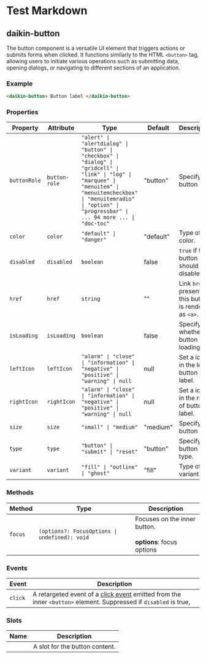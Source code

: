 # Test Markdown

## daikin-button

The button component is a versatile UI element that triggers actions or submits forms when clicked.
It functions similarly to the HTML `<button>` tag, allowing users to initiate various operations such as submitting data, opening dialogs, or navigating to different sections of an application.

### Example

```html
<daikin-button> Button label </daikin-button>
```

### Properties

| Property     | Attribute     | Type                                                                                                                                                                                                                               | Default   | Description                                                |
| ------------ | ------------- | ---------------------------------------------------------------------------------------------------------------------------------------------------------------------------------------------------------------------------------- | --------- | ---------------------------------------------------------- |
| `buttonRole` | `button-role` | `"alert" \| "alertdialog" \| "button" \| "checkbox" \| "dialog" \| "gridcell" \| "link" \| "log" \| "marquee" \| "menuitem" \| "menuitemcheckbox" \| "menuitemradio" \| "option" \| "progressbar" \| ... 94 more ... \| "doc-toc"` | "button"  | Specify the button role.                                   |
| `color`      | `color`       | `"default" \| "danger"`                                                                                                                                                                                                            | "default" | Type of color.                                             |
| `disabled`   | `disabled`    | `boolean`                                                                                                                                                                                                                          | false     | `true` if the button should be disabled.                   |
| `href`       | `href`        | `string`                                                                                                                                                                                                                           | ""        | Link `href`. If present, this button is rendered as `<a>`. |
| `isLoading`  | `isLoading`   | `boolean`                                                                                                                                                                                                                          | false     | Specify whether the button is loading.                     |
| `leftIcon`   | `leftIcon`    | `"alarm" \| "close" \| "information" \| "negative" \| "positive" \| "warning" \| null`                                                                                                                                             | null      | Set a icon in the left of button label.                    |
| `rightIcon`  | `rightIcon`   | `"alarm" \| "close" \| "information" \| "negative" \| "positive" \| "warning" \| null`                                                                                                                                             | null      | Set a icon in the right of button label.                   |
| `size`       | `size`        | `"small" \| "medium"`                                                                                                                                                                                                              | "medium"  | Specify the button size.                                   |
| `type`       | `type`        | `"button" \| "submit" \| "reset"`                                                                                                                                                                                                  | "button"  | Specify the button type.                                   |
| `variant`    | `variant`     | `"fill" \| "outline" \| "ghost"`                                                                                                                                                                                                   | "fill"    | Type of variant.                                           |

### Methods

| Method  | Type                                          | Description                                                        |
| ------- | --------------------------------------------- | ------------------------------------------------------------------ |
| `focus` | `(options?: FocusOptions \| undefined): void` | Focuses on the inner button.<br /><br />**options**: focus options |

### Events

| Event   | Description                                                                                                                                                                              |
| ------- | ---------------------------------------------------------------------------------------------------------------------------------------------------------------------------------------- |
| `click` | A retargeted event of a [click event](https://developer.mozilla.org/en-US/docs/Web/API/Element/click_event) emitted from the inner `<button>` element. Suppressed if `disabled` is true, |

### Slots

| Name | Description                    |
| ---- | ------------------------------ |
|      | A slot for the button content. |
